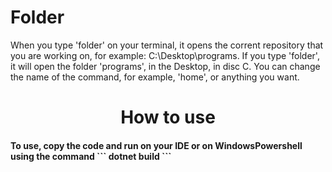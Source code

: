 # Folder
When you type 'folder' on your terminal, it opens the corrent repository that you are working on, for example:
C:\Desktop\programs. If you type 'folder', it will open the folder 'programs', in the Desktop, in disc C.
You can change the name of the command, for example, 'home', or anything you want. 

<h1>
<div align="center">How to use </div>
</h1>

<h4> To use, copy the code and run on your IDE or on WindowsPowershell using the command ``` dotnet build ``` </h4>

